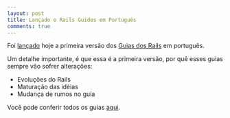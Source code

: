 ```yaml
---
layout: post
title: Lançado o Rails Guides em Português
comments: true
---
```


Foi [lançado](http://www.rubyinside.com.br/lancado-rails-guides-em-portugues-1100) hoje a primeira versão dos [Guias dos Rails](http://guides.rubyonrails.org/) em português.

Um detalhe importante, é que essa é a primeira versão, por quê esses guias sempre vão sofrer alterações:

 * Evoluções do Rails
 * Maturação das idéias
 * Mudança de rumos no guia

Você pode conferir todos os guias [aqui](http://guias.rubyonrails.pro.br/).
